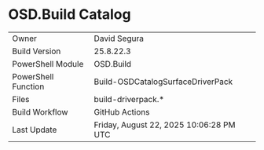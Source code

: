 ﻿# OSD.Build Catalog

| | |
|-|-|
| Owner | David Segura |
| Build Version | 25.8.22.3 |
| PowerShell Module | OSD.Build |
| PowerShell Function | Build-OSDCatalogSurfaceDriverPack |
| Files | build-driverpack.* |
| Build Workflow | GitHub Actions |
| Last Update | Friday, August 22, 2025 10:06:28 PM UTC |
